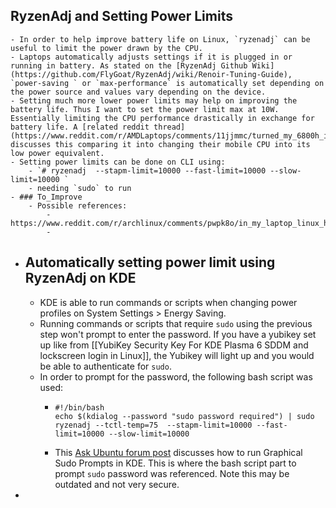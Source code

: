 ## RyzenAdj and Setting Power Limits
	- In order to help improve battery life on Linux, `ryzenadj` can be useful to limit the power drawn by the CPU.
	- Laptops automatically adjusts settings if it is plugged in or running in battery. As stated on the [RyzenAdj Github Wiki](https://github.com/FlyGoat/RyzenAdj/wiki/Renoir-Tuning-Guide), `power-saving ` or `max-performance` is automatically set depending on the power source and values vary depending on the device.
	- Setting much more lower power limits may help on improving the battery life. Thus I want to set the power limit max at 10W. Essentially limiting the CPU performance drastically in exchange for battery life. A [related reddit thread](https://www.reddit.com/r/AMDLaptops/comments/11jjmmc/turned_my_6800h_into_a_6800u_using_ryzenadj/) discusses this comparing it into changing their mobile CPU into its low power equivalent.
	- Setting power limits can be done on CLI using:
		- `# ryzenadj  --stapm-limit=10000 --fast-limit=10000 --slow-limit=10000 `
		- needing `sudo` to run
	- ### To_Improve
		- Possible references:
			- https://www.reddit.com/r/archlinux/comments/pwpk8o/in_my_laptop_linux_has_very_bad_battery_duration/
			-
- ## Automatically setting power limit using RyzenAdj on KDE
	- KDE is able to run commands or scripts when changing power profiles on System Settings > Energy Saving.
	- Running commands or scripts that require `sudo` using the previous step won't prompt to enter the password. If you have a yubikey set up like from [[YubiKey Security Key For KDE Plasma 6 SDDM and lockscreen login in Linux]], the Yubikey will light up and you would be able to authenticate for `sudo`.
	- In order to prompt for the password, the following bash script was used:
		- ```
		  #!/bin/bash
		  echo $(kdialog --password "sudo password required") | sudo ryzenadj --tctl-temp=75  --stapm-limit=10000 --fast-limit=10000 --slow-limit=10000
		  ```
		- This [Ask Ubuntu forum post](https://askubuntu.com/questions/1067064/how-do-i-run-a-graphical-sudo-in-bash-on-kubuntu-18-04-now-that-kdesudo-is-gone) discusses how to run Graphical Sudo Prompts in KDE. This is where the bash script part to prompt `sudo` password was referenced. Note this may be outdated and not very secure.
-